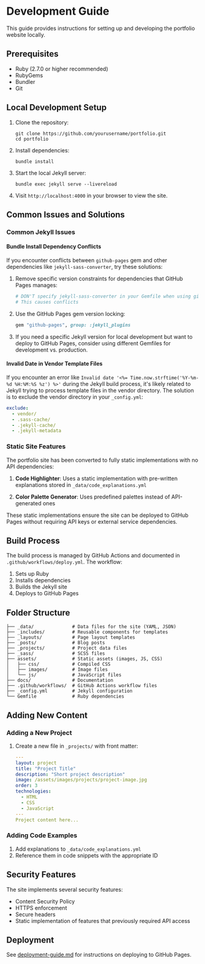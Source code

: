 # Development Guide

This guide provides instructions for setting up and developing the portfolio website locally.

## Prerequisites

- Ruby (2.7.0 or higher recommended)
- RubyGems
- Bundler
- Git

## Local Development Setup

1. Clone the repository:
   ```
   git clone https://github.com/yourusername/portfolio.git
   cd portfolio
   ```

2. Install dependencies:
   ```
   bundle install
   ```

3. Start the local Jekyll server:
   ```
   bundle exec jekyll serve --livereload
   ```

4. Visit `http://localhost:4000` in your browser to view the site.

## Common Issues and Solutions

### Common Jekyll Issues

#### Bundle Install Dependency Conflicts

If you encounter conflicts between `github-pages` gem and other dependencies like `jekyll-sass-converter`, try these solutions:

1. Remove specific version constraints for dependencies that GitHub Pages manages:
   ```ruby
   # DON'T specify jekyll-sass-converter in your Gemfile when using github-pages
   # This causes conflicts
   ```

2. Use the GitHub Pages gem version locking:
   ```ruby
   gem "github-pages", group: :jekyll_plugins
   ```

3. If you need a specific Jekyll version for local development but want to deploy to GitHub Pages, consider using different Gemfiles for development vs. production.

#### Invalid Date in Vendor Template Files

If you encounter an error like `Invalid date '<%= Time.now.strftime('%Y-%m-%d %H:%M:%S %z') %>'` during the Jekyll build process, it's likely related to Jekyll trying to process template files in the vendor directory. The solution is to exclude the vendor directory in your `_config.yml`:

```yaml
exclude:
  - vendor/
  - .sass-cache/
  - .jekyll-cache/
  - .jekyll-metadata
```

### Static Site Features

The portfolio site has been converted to fully static implementations with no API dependencies:

1. **Code Highlighter**: Uses a static implementation with pre-written explanations stored in `_data/code_explanations.yml`

2. **Color Palette Generator**: Uses predefined palettes instead of API-generated ones

These static implementations ensure the site can be deployed to GitHub Pages without requiring API keys or external service dependencies.

## Build Process

The build process is managed by GitHub Actions and documented in `.github/workflows/deploy.yml`. The workflow:

1. Sets up Ruby
2. Installs dependencies
3. Builds the Jekyll site
4. Deploys to GitHub Pages

## Folder Structure

```
├── _data/              # Data files for the site (YAML, JSON)
├── _includes/          # Reusable components for templates
├── _layouts/           # Page layout templates
├── _posts/             # Blog posts
├── _projects/          # Project data files
├── _sass/              # SCSS files
├── assets/             # Static assets (images, JS, CSS)
│   ├── css/            # Compiled CSS
│   ├── images/         # Image files
│   └── js/             # JavaScript files
├── docs/               # Documentation
├── .github/workflows/  # GitHub Actions workflow files
├── _config.yml         # Jekyll configuration
└── Gemfile             # Ruby dependencies
```

## Adding New Content

### Adding a New Project

1. Create a new file in `_projects/` with front matter:
   ```yaml
   ---
   layout: project
   title: "Project Title"
   description: "Short project description"
   image: /assets/images/projects/project-image.jpg
   order: 3
   technologies:
     - HTML
     - CSS
     - JavaScript
   ---
   Project content here...
   ```

### Adding Code Examples

1. Add explanations to `_data/code_explanations.yml`
2. Reference them in code snippets with the appropriate ID

## Security Features

The site implements several security features:

- Content Security Policy
- HTTPS enforcement
- Secure headers
- Static implementation of features that previously required API access

## Deployment

See [deployment-guide.md](deployment-guide.md) for instructions on deploying to GitHub Pages.